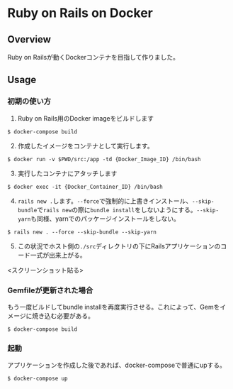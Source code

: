 # Ruby on Rails on Docker

## Overview

Ruby on Railsが動くDockerコンテナを目指して作りました。

## Usage

### 初期の使い方

1. Ruby on Rails用のDocker imageをビルドします

```shell
$ docker-compose build
```

2. 作成したイメージをコンテナとして実行します。

```shell
$ docker run -v $PWD/src:/app -td {Docker_Image_ID} /bin/bash
```

3. 実行したコンテナにアタッチします

```shell
$ docker exec -it {Docker_Container_ID} /bin/bash
```

4. `rails new .`します。`--force`で強制的に上書きインストール、`--skip-bundle`で`rails new`の際に`bundle install`をしないようにする。`--skip-yarn`も同様、yarnでのパッケージインストールをしない。

```shell
$ rails new . --force --skip-bundle --skip-yarn
```

5. この状況でホスト側の`./src`ディレクトリの下にRailsアプリケーションのコード一式が出来上がる。

<スクリーンショット貼る>

### Gemfileが更新された場合

もう一度ビルドしてbundle installを再度実行させる。これによって、Gemをイメージに焼き込む必要がある。

```shell
$ docker-compose build
```

### 起動

アプリケーションを作成した後であれば、docker-composeで普通にupする。

```shell
$ docker-compose up
```

